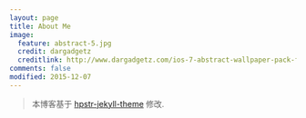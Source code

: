 ```yaml
---
layout: page
title: About Me
image:
  feature: abstract-5.jpg
  credit: dargadgetz
  creditlink: http://www.dargadgetz.com/ios-7-abstract-wallpaper-pack-for-iphone-5-and-ipod-touch-retina/
comments: false
modified: 2015-12-07
---
```


> 本博客基于 [hpstr-jekyll-theme](https://mademistakes.com/work/hpstr-jekyll-theme/) 修改.
